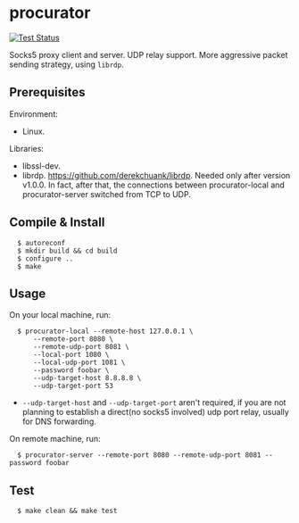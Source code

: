 # procurator

[![Test Status](https://github.com/derekchuank/procurator/workflows/Test/badge.svg)](https://github.com/derekchuank/procurator/actions)

Socks5 proxy client and server. UDP relay support. More aggressive packet sending strategy, using `librdp`.

## Prerequisites
Environment: 
  - Linux.

Libraries: 
  - libssl-dev.
  - librdp. https://github.com/derekchuank/librdp. Needed only after version v1.0.0. In fact, after that, the connections between procurator-local and procurator-server switched from TCP to UDP.

## Compile & Install

```
  $ autoreconf
  $ mkdir build && cd build
  $ configure ..
  $ make
```

## Usage

On your local machine, run:
```
  $ procurator-local --remote-host 127.0.0.1 \
      --remote-port 8080 \
      --remote-udp-port 8081 \
      --local-port 1080 \
      --local-udp-port 1081 \
      --password foobar \
      --udp-target-host 8.8.8.8 \
      --udp-target-port 53
```

- `--udp-target-host` and `--udp-target-port` aren't required, if you are not planning to establish a direct(no socks5 involved) udp port relay, usually for DNS forwarding.

On remote machine, run:
```
  $ procurator-server --remote-port 8080 --remote-udp-port 8081 --password foobar
```

## Test
```
  $ make clean && make test
```
